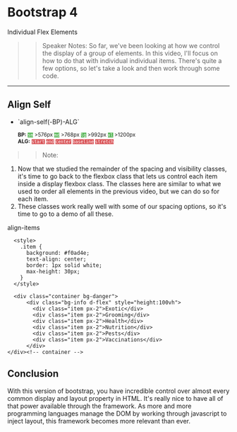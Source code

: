 <!-- .slide: data-state="title" -->
# Bootstrap 4
Individual Flex Elements

> > Speaker Notes:
So far, we've been looking at how we control the display of a group of elements. In this video, I'll focus on how to do that with individual individual items. There's quite a few options, so let's take a look and then work through some code.

---

<!-- .slide: data-state="hasicon" -->

## <i class="fa fa-th"></i> Align Self

<ul>
	<li class="fragment"><p contenteditable>`align-self(-BP)-ALG`</p>
	<small style="line-height: 120%; vertical-align: text-bottom;">
		<b>BP:</b> <code style="background:#5cb85c; color:white;">sm</code> >576px
		<code style="background:#5cb85c; color:white;">md</code> >768px
		<code style="background:#5cb85c; color:white;">lg</code> >992px
		<code style="background:#5cb85c; color:white;">xl</code> >1200px
	</small><br>
	<small style="line-height: 120%; vertical-align: text-bottom;">
		<b>ALG:</b>
		<code style="background:#D95357; color:white;">start</code>
		<code style="background:#D95357; color:white;">end</code>
		<code style="background:#D95357; color:white;">center</code>
		<code style="background:#D95357; color:white;">baseline</code>
		<code style="background:#D95357; color:white;">stretch</code>
	</small><br>
	</li>
</ul>

> > Note:
1. Now that we studied the remainder of the spacing and visibility classes, it's time to go back to the flexbox class that lets us control each item inside a display flexbox class. The classes here are similar to what we used to order all elements in the previous video, but we can do so for each item.
1. These classes work really well with some of our spacing options, so it's time to go to a demo of all these.

align-items
```
  <style>
    .item {
      background: #f0ad4e;
      text-align: center;
      border: 1px solid white;
      max-height: 30px;
    }
  </style>

  <div class="container bg-danger">
      <div class="bg-info d-flex" style="height:100vh">
        <div class="item px-2">Exotic</div>
        <div class="item px-2">Grooming</div>
        <div class="item px-2">Health</div>
        <div class="item px-2">Nutrition</div>
        <div class="item px-2">Pests</div>
        <div class="item px-2">Vaccinations</div>
      </div>
</div><!-- container -->

```

## Conclusion
With this version of bootstrap, you have incredible control over almost every common display and layout property in HTML. It's really nice to have all of that power available through the framework. As more and more programming languages  manage the DOM by working through javascript to inject layout, this framework becomes more relevant than ever.
